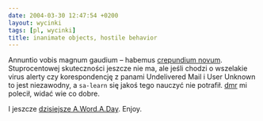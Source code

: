 ```yaml
---
date: 2004-03-30 12:47:54 +0200
layout: wycinki
tags: [pl, wycinki]
title: inanimate objects, hostile behavior
---
```


Annuntio vobis magnum gaudium – habemus [crepundium novum](http://bogofilter.sourceforge.net/ 'Bogofilter'). Stuprocentowej skuteczności jeszcze nie ma, ale jeśli chodzi o wszelakie virus alerty czy korespondencję z panami Undelivered Mail i User Unknown to jest niezawodny, a `sa-learn` się jakoś tego nauczyć nie potrafił. [dmr](http://bol-istnienia.org/ 'alone at PWr') mi polecił, widać wie co dobre.

I jeszcze [dzisiejsze A.Word.A.Day](http://wordsmith.org/words/resistentialism.html 'resistentialism'). Enjoy.
